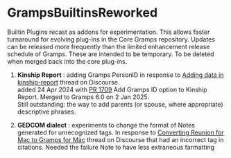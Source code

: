 # GrampsBuiltinsReworked
Builtin Plugins recast as addons for experimentation. This allows faster turnaround for evolving plug-ins in the Core Gramps repository. Updates can be released more frequently than the limited enhancement release schedule of Gramps. These are intended to be temporary. To be deleted when merged back into the core plug-ins.

1) **Kinship Report** : adding Gramps PersonID in response to [Adding data in kinship-report](https://gramps.discourse.group/t/adding-data-in-kinship-report/5287) thread on Discourse. <br />added 24 Apr 2024 with [PR 1709](https://github.com/gramps-project/gramps/pull/1709) Add Gramps ID option to Kinship Report. Merged to Gramps 6.0 on 2 Jan 2025.<br />
Still outstanding: the way to add parents (or spouse, where appropriate) descriptive phrases.

2) **GEDCOM dialect** : experiments to change the format of Notes generated for unrecognized tags. In response to [Converting Reunion for Mac to Gramps for Mac](https://gramps.discourse.group/t/converting-reunion-for-mac-to-gramps-for-mac/7585/) thread on Discourse that had an incorrect tag in citations. Needed the failure Note to have less extraneous farmatting
